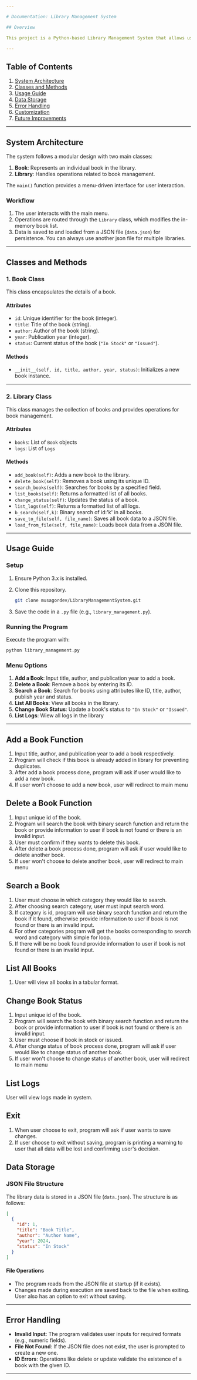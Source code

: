 ```yaml
---

# Documentation: Library Management System

## Overview

This project is a Python-based Library Management System that allows users to manage books in a library. The system can store book details, search for books, update their status, and maintain all information in a JSON file. It provides a menu-driven interface for ease of use.

---
```


## Table of Contents

1. [System Architecture](#system-architecture)  
2. [Classes and Methods](#classes-and-methods)  
3. [Usage Guide](#usage-guide)  
4. [Data Storage](#data-storage)  
5. [Error Handling](#error-handling)  
6. [Customization](#customization)  
7. [Future Improvements](#future-improvements)  

---

## System Architecture

The system follows a modular design with two main classes:  
1. **Book**: Represents an individual book in the library.  
2. **Library**: Handles operations related to book management.  

The `main()` function provides a menu-driven interface for user interaction.

### Workflow

1. The user interacts with the main menu.
2. Operations are routed through the `Library` class, which modifies the in-memory book list.
3. Data is saved to and loaded from a JSON file (`data.json`) for persistence. You can always use another json file for multiple libraries.

---

## Classes and Methods

### 1. **Book Class**
This class encapsulates the details of a book.

#### Attributes
- `id`: Unique identifier for the book (integer).
- `title`: Title of the book (string).
- `author`: Author of the book (string).
- `year`: Publication year (integer).
- `status`: Current status of the book (`"In Stock"` or `"Issued"`).

#### Methods
- `__init__(self, id, title, author, year, status)`: Initializes a new book instance.

---

### 2. **Library Class**
This class manages the collection of books and provides operations for book management.

#### Attributes
- `books`: List of `Book` objects
- `logs`: List of `Logs` 

#### Methods
- `add_book(self)`: Adds a new book to the library.
- `delete_book(self)`: Removes a book using its unique ID.
- `search_books(self)`: Searches for books by a specified field.
- `list_books(self)`: Returns a formatted list of all books.
- `change_status(self)`: Updates the status of a book.
- `list_logs(self)`: Returns a formatted list of all logs.
- `b_search(self,k)`: Binary search of id:'k' in all books.
- `save_to_file(self, file_name)`: Saves all book data to a JSON file.
- `load_from_file(self, file_name)`: Loads book data from a JSON file.

---

## Usage Guide

### Setup
1. Ensure Python 3.x is installed.
2. Clone this repository.
   
   ```bash
   git clone musagordev/LibraryManagementSystem.git
   ```
   
3. Save the code in a `.py` file (e.g., `library_management.py`).

### Running the Program
Execute the program with:
```bash
python library_management.py
```

### Menu Options
1. **Add a Book**: Input title, author, and publication year to add a book.
2. **Delete a Book**: Remove a book by entering its ID.
3. **Search a Book**: Search for books using attributes like ID, title, author, publish year and status.
4. **List All Books**: View all books in the library.
5. **Change Book Status**: Update a book's status to `"In Stock"` or `"Issued"`.
6. **List Logs**: Wiew all logs in the library
---

## Add a Book Function
1. Input title, author, and publication year to add a book respectively.
2. Program will check if this book is already added in library for preventing duplicates.
3. After add a book process done, program will ask if user would like to add a new book.
4. If user won't choose to add a new book, user will redirect to main menu

## Delete a Book Function
1. Input unique id of the book.
2. Program will search the book with binary search function and return the book or provide information to user if book is not found or there is an invalid input.
3. User must confirm if they wants to delete this book.
4. After delete a book process done, program will ask if user would like to delete another book.
5. If user won't choose to delete another book, user will redirect to main menu

## Search a Book
1. User must choose in which category they would like to search.
2. After choosing search category, user must input search word.
3. If category is id, program will use binary search function and return the book if it found, otherwise provide information to user if book is not found or there is an invalid input.
4. For other categories program will get the books corresponding to search word and category with simple for loop.
5. If there will be no book found provide information to user if book is not found or there is an invalid input.

## List All Books
1. User will view all books in a tabular format.

## Change Book Status
1. Input unique id of the book.
2. Program will search the book with binary search function and return the book or provide information to user if book is not found or there is an invalid input.
3. User must choose if book in stock or issued.
4. After change status of book process done, program will ask if user would like to change status of another book.
5. If user won't choose to change status of another book, user will redirect to main menu
   
## List Logs
User will view logs made in system.

## Exit
1. When user choose to exit, program will ask if user wants to save changes.
2. If user choose to exit without saving, program is printing a warning to user that all data will be lost and confirming user's decision.

## Data Storage

### JSON File Structure
The library data is stored in a JSON file (`data.json`). The structure is as follows:
```json
[
  {
    "id": 1,
    "title": "Book Title",
    "author": "Author Name",
    "year": 2024,
    "status": "In Stock"
  }
]
```

#### File Operations
- The program reads from the JSON file at startup (if it exists).
- Changes made during execution are saved back to the file when exiting. User also has an option to exit without saving.

---

## Error Handling

- **Invalid Input**: The program validates user inputs for required formats (e.g., numeric fields).
- **File Not Found**: If the JSON file does not exist, the user is prompted to create a new one.
- **ID Errors**: Operations like delete or update validate the existence of a book with the given ID.

---
